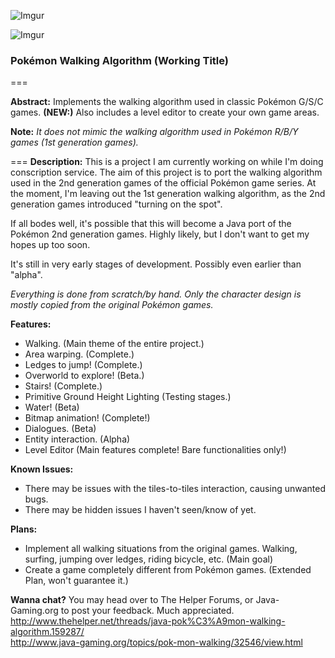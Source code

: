![Imgur](http://i.imgur.com/032wf8V.png)

![Imgur](http://i.imgur.com/Yv9F1P4.png)

### Pokémon Walking Algorithm (Working Title) 
===
 
**Abstract:**
Implements the walking algorithm used in classic Pokémon G/S/C games. 
**(NEW:)** Also includes a level editor to create your own game areas.

**Note:** *It does not mimic the walking algorithm used in Pokémon R/B/Y games (1st generation games).*

===
**Description:**
This is a project I am currently working on while I'm doing conscription service. The aim of this project is to port the walking algorithm used in the 2nd generation games of the official Pokémon game series. At the moment, I'm leaving out the 1st generation walking algorithm, as the 2nd generation games introduced "turning on the spot".

If all bodes well, it's possible that this will become a Java port of the Pokémon 2nd generation games. Highly likely, but I don't want to get my hopes up too soon.

It's still in very early stages of development. Possibly even earlier than "alpha".

*Everything is done from scratch/by hand. Only the character design is mostly copied from the original Pokémon games.*

**Features:**
* Walking. (Main theme of the entire project.)
* Area warping. (Complete.)
* Ledges to jump! (Complete.)
* Overworld to explore! (Beta.)
* Stairs! (Complete.)
* Primitive Ground Height Lighting (Testing stages.)
* Water! (Beta)
* Bitmap animation! (Complete!)
* Dialogues. (Beta)
* Entity interaction. (Alpha)
* Level Editor (Main features complete! Bare functionalities only!)

**Known Issues:**
* There may be issues with the tiles-to-tiles interaction, causing unwanted bugs.
* There may be hidden issues I haven't seen/know of yet.

**Plans:**
* Implement all walking situations from the original games. Walking, surfing, jumping over ledges, riding bicycle, etc. (Main goal)
* Create a game completely different from Pokémon games. (Extended Plan, won't guarantee it.)

**Wanna chat?**
You may head over to The Helper Forums, or Java-Gaming.org to post your feedback. Much appreciated.     
http://www.thehelper.net/threads/java-pok%C3%A9mon-walking-algorithm.159287/        
http://www.java-gaming.org/topics/pok-mon-walking/32546/view.html           